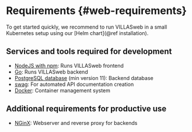 # Requirements {#web-requirements}

To get started quickly, we recommend to run VILLASweb in a small Kubernetes setup using our [Helm chart](@ref installation).

## Services and tools required for development
 - [NodeJS with npm](https://nodejs.org/en/): Runs VILLASweb frontend
 - [Go](https://golang.org/): Runs VILLASweb backend
 - [PostgreSQL database](https://www.postgresql.org/) (min version 11): Backend database
 - [swag](https://github.com/swaggo/swag): For automated API documentation creation
 - [Docker](https://www.docker.com/): Container management system

## Additional requirements for productive use
  - [NGinX](https://www.nginx.com/): Webserver and reverse proxy for backends
 
